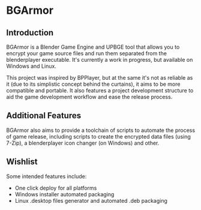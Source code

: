 # BGArmor

## Introduction
BGArmor is a Blender Game Engine and UPBGE tool that allows you to encrypt your
game source files and run them separated from the blenderplayer executable. 
It's currently a work in progress, but available on Windows and Linux.

This project was inspired by BPPlayer, but at the same it's not as reliable as 
it (due to its simplistic concept behind the curtains), it aims to be more
compatible and portable. It also features a project development structure to 
aid the game development workflow and ease the release process.

## Additional Features

BGArmor also aims to provide a toolchain of scripts to automate the process of 
game release, including scripts to create the encrypted data files (using 7-Zip), a blenderplayer icon changer (on Windows) and other.

## Wishlist
Some intended features include:

- One click deploy for all platforms
- Windows installer automated packaging
- Linux .desktop files generator and automated .deb packaging
